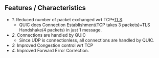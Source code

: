 ## Features / Characteristics
- *1.* Reduced number of packet exchanged wrt TCP+[TLS](https://sites.google.com/site/amitinterviewpreparation/networking/layer5/ssl).
  - QUIC does Connection Establishment(TCP takes 3 packets)+TLS Handshake(4 packets) in just 1 message.
- *2.* Connections are handled by QUIC
  - Since UDP is connectionless, all connections are handled by QUIC.
- *3.* Improved Congestion control wrt TCP
- *4.* Improved Forward Error Correction.
